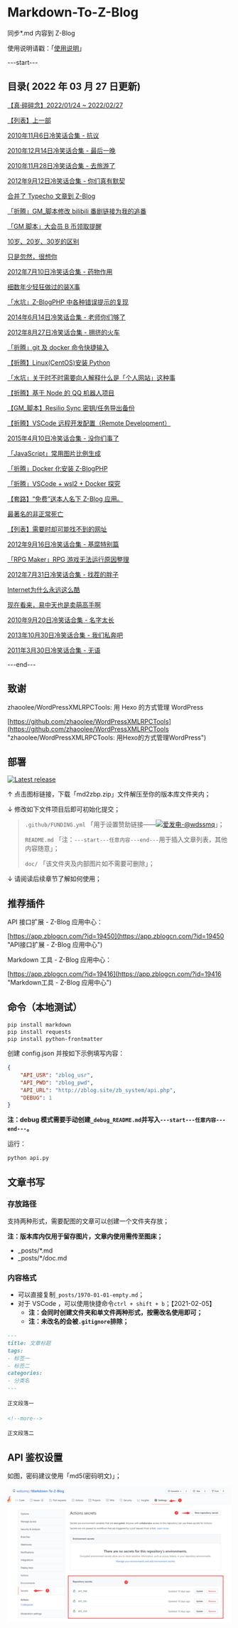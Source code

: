 # Markdown-To-Z-Blog

同步*.md 内容到 Z-Blog

使用说明请戳：「[使用说明](#部署 "使用说明")」

---start---

## 目录( 2022 年 03 月 27 日更新)

[【真·碎碎念】2022/01/24 ~ 2022/02/27](https://www.wdssmq.com/post/20190705014.html "【真·碎碎念】2022/01/24 ~ 2022/02/27")

[【列表】上一部](https://www.wdssmq.com/post/20190520228.html "【列表】上一部")

[2010年11月6日冷笑话合集 - 抗议](https://www.wdssmq.com/post/2010Nian11Yue6RiXiaoHuaHeJi-KangYi.html "2010年11月6日冷笑话合集 - 抗议")

[2010年12月14日冷笑话合集 - 最后一晚](https://www.wdssmq.com/post/2010Nian12Yue14RiLengXiaoHuaHeJi-ZuiHouYiWan.html "2010年12月14日冷笑话合集 - 最后一晚")

[2010年11月28日冷笑话合集 - 去旅游了](https://www.wdssmq.com/post/2010Nian11Yue28RiLengXiaoHuaHeJi-QuLvYouLe.html "2010年11月28日冷笑话合集 - 去旅游了")

[2012年9月12日冷笑话合集 - 你们真有默契](https://www.wdssmq.com/post/20100706785.html "2012年9月12日冷笑话合集 - 你们真有默契")

[合并了 Typecho 文章到 Z-Blog](https://www.wdssmq.com/post/20200905897.html "合并了 Typecho 文章到 Z-Blog")

[「折腾」GM_脚本修改 bilibili 番剧链接为我的追番](https://www.wdssmq.com/post/20100222433.html "「折腾」GM_脚本修改 bilibili 番剧链接为我的追番")

[「GM 脚本」大会员 B 币领取提醒](https://www.wdssmq.com/post/20141219446.html "「GM 脚本」大会员 B 币领取提醒")

[10岁、20岁、30岁的区别](https://www.wdssmq.com/post/10Sui20Sui30SuiDeQuBie.html "10岁、20岁、30岁的区别")

[只是忽然，很想你](https://www.wdssmq.com/post/20100419715.html "只是忽然，很想你")

[2012年7月10日冷笑话合集 - 药物作用](https://www.wdssmq.com/post/20120710686.html "2012年7月10日冷笑话合集 - 药物作用")

[细数年少轻狂做过的装X事](https://www.wdssmq.com/post/20120728252.html "细数年少轻狂做过的装X事")

[「水坑」Z-BlogPHP 中各种错误提示的复现](https://www.wdssmq.com/post/20200922437.html "「水坑」Z-BlogPHP 中各种错误提示的复现")

[2014年6月14日冷笑话合集 - 老师你们够了](https://www.wdssmq.com/post/20140614484.html "2014年6月14日冷笑话合集 - 老师你们够了")

[2012年8月27日冷笑话合集 - 拥挤的火车](https://www.wdssmq.com/post/20120828697.html "2012年8月27日冷笑话合集 - 拥挤的火车")

[「折腾」git 及 docker 命令快捷输入](https://www.wdssmq.com/post/20171130103.html "「折腾」git 及 docker 命令快捷输入")

[【折腾】Linux(CentOS)安装 Python](https://www.wdssmq.com/post/20210224695.html "【折腾】Linux(CentOS)安装 Python")

[「水坑」关于时不时需要向人解释什么是「个人网站」这种事](https://www.wdssmq.com/post/20210828777.html "「水坑」关于时不时需要向人解释什么是「个人网站」这种事")

[【折腾】基于 Node 的 QQ 机器人项目](https://www.wdssmq.com/post/20210101974.html "【折腾】基于 Node 的 QQ 机器人项目")

[【GM_脚本】Resilio Sync 密钥/任务导出备份](https://www.wdssmq.com/post/20190130502.html "【GM_脚本】Resilio Sync 密钥/任务导出备份")

[【折腾】VSCode 远程开发配置（Remote Development）](https://www.wdssmq.com/post/20201120519.html "【折腾】VSCode 远程开发配置（Remote Development）")

[2015年4月10日冷笑话合集 - 没你们事了](https://www.wdssmq.com/post/20150410531.html "2015年4月10日冷笑话合集 - 没你们事了")

[「JavaScript」常用图片比例生成](https://www.wdssmq.com/post/20201121554.html "「JavaScript」常用图片比例生成")

[「折腾」Docker 化安装 Z-BlogPHP](https://www.wdssmq.com/post/20120817544.html "「折腾」Docker 化安装 Z-BlogPHP")

[「折腾」VSCode + wsl2 + Docker 探究](https://www.wdssmq.com/post/20220211184.html "「折腾」VSCode + wsl2 + Docker 探究")

[【套路】“免费”送本人名下 Z-Blog 应用。](https://www.wdssmq.com/post/20210303309.html "【套路】“免费”送本人名下 Z-Blog 应用。")

[最著名的非正常死亡](https://www.wdssmq.com/post/ZuiZhuMingDeFeiZhengChangSiWang.html "最著名的非正常死亡")

[【列表】需要时却可能找不到的网址](https://www.wdssmq.com/post/20191227185.html "【列表】需要时却可能找不到的网址")

[2012年9月16日冷笑话合集 - 基腐特别篇](https://www.wdssmq.com/post/20100214582.html "2012年9月16日冷笑话合集 - 基腐特别篇")

[「RPG Maker」RPG 游戏无法运行原因整理](https://www.wdssmq.com/post/20200105056.html "「RPG Maker」RPG 游戏无法运行原因整理")

[2012年7月31日冷笑话合集 - 找茬的胖子](https://www.wdssmq.com/post/20120731226.html "2012年7月31日冷笑话合集 - 找茬的胖子")

[Internet为什么永远这么酷](https://www.wdssmq.com/post/20100301485.html "Internet为什么永远这么酷")

[现在看来，易中天也是卖萌高手啊](https://www.wdssmq.com/post/XianZaiKanLai-YiZhongTianYeShiMaiMengGaoShouA.html "现在看来，易中天也是卖萌高手啊")

[2010年9月20日冷笑话合集 - 名字太长](https://www.wdssmq.com/post/2010nian9yue20rixiaohuaheji-mingzitaichang.html "2010年9月20日冷笑话合集 - 名字太长")

[2013年10月30日冷笑话合集 - 我们私奔吧](https://www.wdssmq.com/post/20131030637.html "2013年10月30日冷笑话合集 - 我们私奔吧")

[2011年3月30日冷笑话合集 - 无语](https://www.wdssmq.com/post/2011Nian3Yue30RiLengXiaoHuaHeJi-WuYu.html "2011年3月30日冷笑话合集 - 无语")

---end---

## 致谢

zhaoolee/WordPressXMLRPCTools: 用 Hexo 的方式管理 WordPress

[https://github.com/zhaoolee/WordPressXMLRPCTools](https://github.com/zhaoolee/WordPressXMLRPCTools "zhaoolee/WordPressXMLRPCTools: 用Hexo的方式管理WordPress")

## 部署

[![Latest release](https://img.shields.io/github/v/release/wdssmq/Markdown-To-Z-Blog?style=flat-square)](https://github.com/wdssmq/Markdown-To-Z-Blog/releases/latest "Latest release")

↑ 点击图标链接，下载「md2zbp.zip」文件解压至你的版本库文件夹内；

↓ 修改如下文件项目后即可初始化提交；

> `.github/FUNDING.yml` 「用于设置赞助链接——<a class="img-wrap" target="_blank" title="爱发电-@wdssmq" href="https://afdian.net/@wdssmq"><img src="https://img.shields.io/badge/%E7%88%B1%E5%8F%91%E7%94%B5-%40wdssmq-blueviolet" title="爱发电-@wdssmq" alt="爱发电-@wdssmq"></a>」；
>
> `README.md` 「注：`---start---任意内容---end---`用于插入文章列表，其他内容随意」；
>
> `doc/` 「该文件夹及内部图片如不需要可删除」；

↓ 请阅读后续章节了解如何使用；

## 推荐插件

API 接口扩展 - Z-Blog 应用中心：

[https://app.zblogcn.com/?id=19450](https://app.zblogcn.com/?id=19450 "API接口扩展 - Z-Blog 应用中心")

Markdown 工具 - Z-Blog 应用中心：

[https://app.zblogcn.com/?id=19416](https://app.zblogcn.com/?id=19416 "Markdown工具 - Z-Blog 应用中心")

## 命令（本地测试）

```shell
pip install markdown
pip install requests
pip install python-frontmatter
```

创建 config.json 并按如下示例填写内容：

```json
{
    "API_USR": "zblog_usr",
    "API_PWD": "zblog_pwd",
    "API_URL": "http://zblog.site/zb_system/api.php",
    "DEBUG": 1
}
```

**注：debug 模式需要手动创建`_debug_README.md`并写入`---start---任意内容---end---`。**

运行：

```bash
python api.py
```

## 文章书写

### 存放路径

支持两种形式，需要配图的文章可以创建一个文件夹存放；

**注：版本库内仅用于留存图片，文章内使用需传至图床；**

- _posts/*.md
- _posts/*/doc.md

### 内容格式

- 可以直接复制`_posts/1970-01-01-empty.md`；
- 对于 VSCode ，可以使用快捷命令`ctrl + shift + b`；【2021-02-05】
  - **注：会同时创建文件夹和单文件两种形式，按需改名使用即可；**
  - **注：未改名的会被`.gitignore`排除；**

```md
---
title: 文章标题
tags:
- 标签一
- 标签二
categories:
- 分类名
---

正文段落一

<!--more-->

正文段落二

```

## API 鉴权设置

如图，密码建议使用「md5(密码明文)」；

![001](doc/001.png "001")

